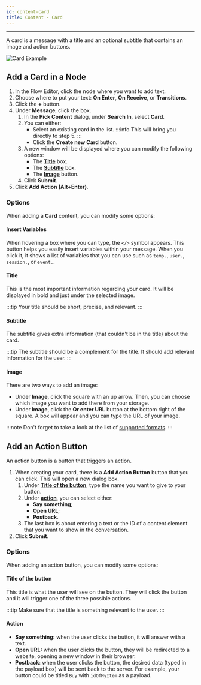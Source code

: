 ```yaml
---
id: content-card
title: Content - Card
---
```


--------------------

A card is a message with a title and an optional subtitle that contains an image and action buttons.

![Card Example](/assets/card-example.png)

## Add a Card in a Node

1. In the Flow Editor, click the node where you want to add text.
1. Choose where to put your text: **On Enter**, **On Receive**, or **Transitions**.
1. Click the **+** button.
1. Under **Message**, click the box.
    1. In the **Pick Content** dialog, under **Search In**, select **Card**.
    1. You can either:
        - Select an existing card in the list.
        :::info 
        This will bring you directly to step 5.
        :::
        - Click the **Create new Card** button.
    1. A new window will be displayed where you can modify the following options:
        - The **[Title](#title)** box.
        - The **[Subtitle](#subtitle)** box.
        - The **[Image](#image)** button.
    1. Click **Submit**.
1. Click **Add Action (Alt+Enter)**.

### Options

When adding a **Card** content, you can modify some options:

#### Insert Variables

When hovering a box where you can type, the `</>` symbol appears. This button helps you easily insert variables within your message. When you click it, it shows a list of variables that you can use such as `temp.`, `user.`, `session.`, or `event.`.

#### Title

This is the most important information regarding your card. It will be displayed in bold and just under the selected image.

:::tip
Your title should be short, precise, and relevant.
:::

#### Subtitle

The subtitle gives extra information (that couldn't be in the title) about the card. 

:::tip
The subtitle should be a complement for the title. It should add relevant information for the user.
:::

#### Image

There are two ways to add an image:

- Under **Image**, click the square with an up arrow. Then, you can choose which image you want to add there from your storage. 
- Under **Image**, click the **Or enter URL** button at the bottom right of the square. A box will appear and you can type the URL of your image.

:::note
Don't forget to take a look at the list of [supported formats](building-chatbots/flow-editor/content-elements/content-image#supported-formats).
:::

## Add an Action Button

An action button is a button that triggers an action.

1. When creating your card, there is a **Add Action Button** button that you can click. This will open a new dialog box.
    1. Under **[Title of the button](#title-of-the-button)**, type the name you want to give to your button.
    1. Under **[action](#action)**, you can select either:
        - **Say something**;
        - **Open URL**;
        - **Postback**.
    1. The last box is about entering a text or the ID of a content element that you want to show in the conversation.
1. Click **Submit**.

### Options

When adding an action button, you can modify some options:

#### Title of the button

This title is what the user will see on the button. They will click the button and it will trigger one of the three possible actions.

:::tip
Make sure that the title is something relevant to the user.
:::

#### Action

- **Say something:** when the user clicks the button, it will answer with a text.
- **Open URL:** when the user clicks the button, they will be redirected to a website, opening a new window in their browser.
- **Postback**: when the user clicks the button, the desired data (typed in the payload box) will be sent back to the server. For example, your button could be titled `Buy` with `idOfMyItem` as a payload.